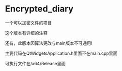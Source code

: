 # Encrypted_diary
一个可以加密文件的项目

这个版本有详细的注释

还有，此版本因算法更改与main版本不可通用!

主要代码在QtWidgetsApplication.h里面不在main.cpp里面

可执行文件在/x64/Release里面
